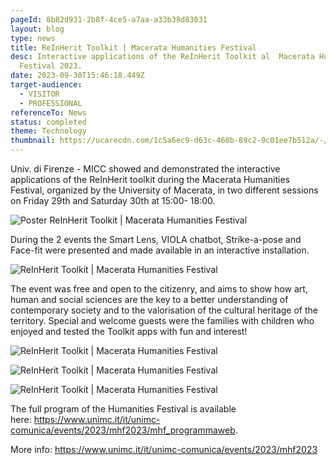 ```yaml
---
pageId: 8b82d931-2b8f-4ce5-a7aa-a33b38d83031
layout: blog
type: news
title: ReInHerit Toolkit | Macerata Humanities Festival
desc: Interactive applications of the ReInHerit Toolkit al  Macerata Humanities
  Festival 2023.
date: 2023-09-30T15:46:18.449Z
target-audience:
  - VISITOR
  - PROFESSIONAL
referenceTo: News
status: completed
theme: Technology
thumbnail: https://ucarecdn.com/1c5a6ec9-d63c-460b-89c2-9c01ee7b512a/-/crop/758x638/33,0/-/preview/
---
```

Univ. di Firenze - MICC showed and demonstrated  the interactive applications of the ReInHerit toolkit during the Macerata Humanities Festival, organized by the University of Macerata, in two different sessions on Friday 29th and Saturday 30th at 15:00- 18:00.

![Poster ReInHerit Toolkit | Macerata Humanities Festival](https://ucarecdn.com/b465cfc3-71e9-429a-8971-4e9823791085/ "ReInHerit Toolkit | Macerata Humanities Festival")

During the 2 events the Smart Lens, VIOLA chatbot, Strike-a-pose and Face-fit were presented and made available in an interactive installation. 

![ReInHerit Toolkit | Macerata Humanities Festival](https://ucarecdn.com/0695f41c-0a8b-4263-a238-772470ae9665/ "ReInHerit Toolkit | Macerata Humanities Festival")

The event was free and open to the citizenry, and aims to show how art, human and social sciences are the key to a better understanding of contemporary society and to the valorisation of the cultural heritage of the territory. Special and welcome guests were the families with children who enjoyed and  tested the Toolkit apps with fun and interest!

![ReInHerit Toolkit | Macerata Humanities Festival](https://ucarecdn.com/1b2e8f3e-f483-442d-8ef7-06e35f59f06d/ "ReInHerit Toolkit | Macerata Humanities Festival")

![ReInHerit Toolkit | Macerata Humanities Festival](https://ucarecdn.com/09d7226b-9cf5-49ca-84b7-b068d4b66b72/ "ReInHerit Toolkit | Macerata Humanities Festival")

![ReInHerit Toolkit | Macerata Humanities Festival](https://ucarecdn.com/69e1e976-0e73-4983-a66f-f3c5cbe3333e/ "ReInHerit Toolkit | Macerata Humanities Festival")

The full program of the Humanities Festival is available here: <https://www.unimc.it/it/unimc-comunica/events/2023/mhf2023/mhf_programmaweb>. 

More info: <https://www.unimc.it/it/unimc-comunica/events/2023/mhf2023>